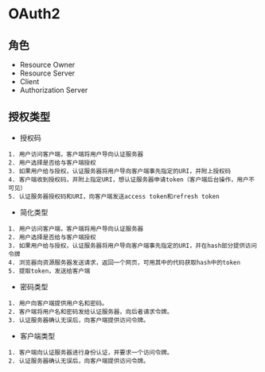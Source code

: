 # OAuth2

## 角色

- Resource Owner
- Resource Server
- Client
- Authorization Server

## 授权类型
- 授权码

```
1. 用户访问客户端，客户端将用户导向认证服务器
2. 用户选择是否给与客户端授权
3. 如果用户给与授权，认证服务器将用户导向客户端事先指定的URI，并附上授权码
4. 客户端收到授权码，并附上指定URI，想认证服务器申请token（客户端后台操作，用户不可见）
5. 认证服务器授权码和URI，向客户端发送access token和refresh token
```

- 简化类型

```
1. 用户访问客户端，客户端将用户导向认证服务器
2. 用户选择是否给与客户端授权
3. 如果用户给与授权，认证服务器将用户导向客户端事先指定的URI，并在hash部分提供访问令牌
4. 浏览器向资源服务器发送请求，返回一个网页，可用其中的代码获取hash中的token
5. 提取token，发送给客户端
```

- 密码类型

```
1. 用户向客户端提供用户名和密码。
2. 客户端将用户名和密码发给认证服务器，向后者请求令牌。
3. 认证服务器确认无误后，向客户端提供访问令牌。
```

- 客户端类型

```
1. 客户端向认证服务器进行身份认证，并要求一个访问令牌。
2. 认证服务器确认无误后，向客户端提供访问令牌。
```